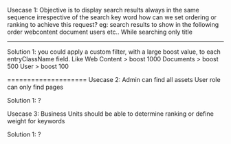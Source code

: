 Usecase 1:
Objective is to display search results always in the same sequence irrespective of the search key word
how can we set ordering or ranking to achieve this request?
eg: search results to show in the following order
webcontent
document
users
etc..
While searching only title

---
Solution 1:
you could apply a custom filter, with a large boost value, to each entryClassName field.
Like
Web Content > boost 1000
Documents > boost 500
User > boost 100


====================
Usecase 2:
Admin can find all assets
User role can only find pages

Solution 1:
?

Usecase 3:
Business Units should be able to determine ranking or define weight for keywords

Solution 1:
?
